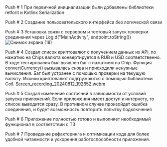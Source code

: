 Push # 1 При первичной инициализации были добавлены библиотеки retforit и Kotlinx Serialization  

Push # 2 Создание пользовательского интерфейса без логической связи

Push # 3 Установка связи с сервером и тестовый запуск проверки соединения через Log.d("MainActivity", endpoint.toString())
![Снимок экрана (18)](https://github.com/user-attachments/assets/63693b00-31e3-45b5-8523-a1419b9f8510)

Push # 4 Создал список криптовалют с получением данных их API, по нажатию на Chips валюта конвертируется в RUB и USD соответственно. 
В ходе тестирования был выявлен баг с нажатием на Chip. Функция convertCurrency() вызывалась снова и присходили ненужные вычисления. Баг был устранен с помощью проверки на текущую валюту.
Иконки криптовалют подгружаются с помощью библиотеки Coil.
[Screen_recording_20240812_192652.webm](https://github.com/user-attachments/assets/41e8a9c3-3aca-4b5e-95be-435ea59f862e)

Push # 5 Создал изменение состояний в зависимости от условий запуска приложений. Если приложения имеет доступ к интернету, то список выводится сразу. В противном случае произойдет ошибка соединения, и будет возможность повторить попытку подключения

Push # 6 Приложение полностью готово и выполняет необходимый функционал в соответствии с ТЗ

Push # 7 Проведение рефакторинга и оптимизации кода для более удобной читаемости и ускорения работоспособности приложения. 
